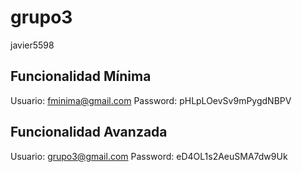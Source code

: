 # grupo3
javier5598

## Funcionalidad Mínima
Usuario: fminima@gmail.com
Password: pHLpLOevSv9mPygdNBPV

## Funcionalidad Avanzada
Usuario: grupo3@gmail.com
Password: eD4OL1s2AeuSMA7dw9Uk
